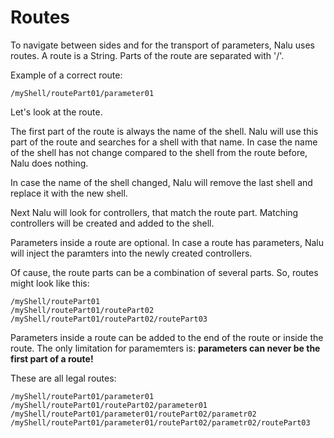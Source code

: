 # Routes
To navigate between sides and for the transport of parameters, Nalu uses routes. A route is a String. Parts of the route are separated with '/'.

Example of a correct route:
```
/myShell/routePart01/parameter01
```

Let's look at the route.

The first part of the route is always the name of the shell. Nalu will use this part of the route and searches for a shell with that name. In case the name of the shell has not change compared to the shell from the route before, Nalu does nothing.

In case the name of the shell changed, Nalu will remove the last shell and replace it with the new shell.

Next Nalu will look for controllers, that match the route part. Matching controllers will be created and added to the shell.

Parameters inside a route are optional. In case a route has parameters, Nalu will inject the paramters into the newly created controllers.

Of cause, the route parts can be a combination of several parts. So, routes might look like this:
```
/myShell/routePart01
/myShell/routePart01/routePart02
/myShell/routePart01/routePart02/routePart03
```

Parameters inside a route can be added to the end of the route or inside the route. The only limitation for paramemters is: **parameters can never be the first part of a route!**

These are all legal routes:
```
/myShell/routePart01/parameter01
/myShell/routePart01/routePart02/parameter01
/myShell/routePart01/parameter01/routePart02/parametr02
/myShell/routePart01/parameter01/routePart02/parametr02/routePart03
```

